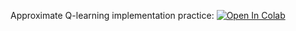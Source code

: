 Approximate Q-learning implementation practice:
[![Open In Colab](https://colab.research.google.com/assets/colab-badge.svg)](https://colab.research.google.com/github/girafe-ai/ml-mipt/blob/advanced/week09_approx_qlearning/week09_approximate_Q_learning.ipynb)
